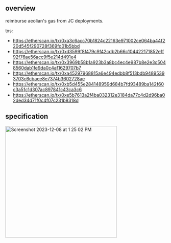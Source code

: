 ## overview

reimburse aeolian's gas from JC deployments.

txs:
- https://etherscan.io/tx/0xa3c6acc70b1824c22163e971002ce064ba44f220d545f290728f369fd01b5bbd
- https://etherscan.io/tx/0xd3599f8f479c9f42cdb2b66c104422171852e1f92f76ae56acc9f5e214d491e4
- https://etherscan.io/tx/0x3969b58b1a923b3a8bc4ec4e987b8e2e3c5048560dab1fe9da0c4af1629707b7
- https://etherscan.io/tx/0xa45297968815a6e494edbb8f513bdb94895393703c6cbaee8e7374b3602728ae
- https://etherscan.io/tx/0xb5d455e284148959d684b7fd93489ba142f60c3a51c1d307ac897841c43ca3c6
- https://etherscan.io/tx/0xe5b7613a2f4ba032312e3184da77c4d2d96ba02ded34d71f0c4f07c231b8318d

## specification

<img width="349" alt="Screenshot 2023-12-08 at 1 25 02 PM" src="https://github.com/peeldao/proposals/assets/12551741/c7c02abd-5cf4-48b8-a8f6-472b3945f188">
